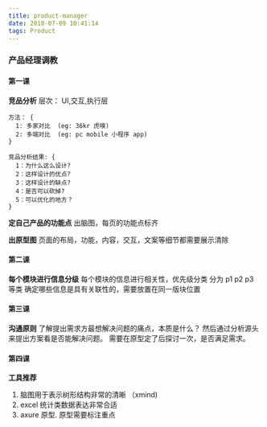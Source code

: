 ```yaml
---
title: product-manager
date: 2018-07-09 10:41:14
tags: Product
---
```

### 产品经理调教
#### 第一课
**竞品分析**
层次： UI,交互,执行层
```
方法： {
  1: 多家对比  (eg: 36kr 虎嗅)
  2: 多端对比  (eg: pc mobile 小程序 app)
}
```
```
竞品分析结果: {
  1：为什么这么设计?
  2：这样设计的优点?
  3：这样设计的缺点?
  4：是否可以砍掉?
  5：可以优化的地方？
}
```
**定自己产品的功能点**
出脑图，每页的功能点标齐

**出原型图**
页面的布局，功能，内容，交互，文案等细节都需要展示清除

#### 第二课
**每个模块进行信息分级**
每个模块的信息进行相关性，优先级分类
分为 p1 p2 p3 等类
确定哪些信息是具有关联性的，需要放置在同一版块位置


#### 第三课
**沟通原则**
了解提出需求方最想解决问题的痛点，本质是什么？
然后通过分析源头来提出方案看是否能解决问题。
需要在原型定了后探讨一次，是否满足需求。

#### 第四课
**工具推荐**
1. 脑图用于表示树形结构非常的清晰 （xmind)
2. excel 统计类数据表达非常合适
3. axure 原型. 原型需要标注重点


